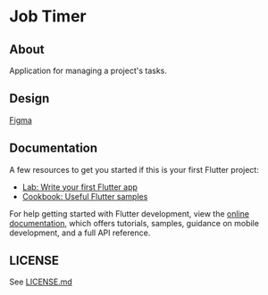 # Job Timer

## About

Application for managing a project's tasks.

## Design

[Figma](https://www.figma.com/file/eJK6AHqHXEAurdkDmvPdF2/Job-Timer?node-id=0%3A1)

## Documentation

A few resources to get you started if this is your first Flutter project:

- [Lab: Write your first Flutter app](https://docs.flutter.dev/get-started/codelab)
- [Cookbook: Useful Flutter samples](https://docs.flutter.dev/cookbook)

For help getting started with Flutter development, view the
[online documentation](https://docs.flutter.dev/), which offers tutorials,
samples, guidance on mobile development, and a full API reference.

## LICENSE

See [LICENSE.md](LICENSE.md)
